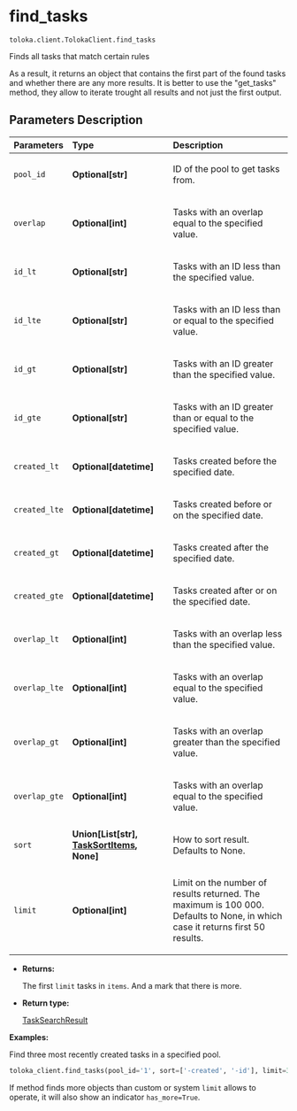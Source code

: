 # find_tasks
`toloka.client.TolokaClient.find_tasks`

Finds all tasks that match certain rules


As a result, it returns an object that contains the first part of the found tasks and whether there
are any more results.
It is better to use the "get_tasks" method, they allow to iterate trought all results
and not just the first output.

## Parameters Description

| Parameters | Type | Description |
| :----------| :----| :-----------|
`pool_id`|**Optional\[str\]**|<p>ID of the pool to get tasks from.</p>
`overlap`|**Optional\[int\]**|<p>Tasks with an overlap equal to the specified value.</p>
`id_lt`|**Optional\[str\]**|<p>Tasks with an ID less than the specified value.</p>
`id_lte`|**Optional\[str\]**|<p>Tasks with an ID less than or equal to the specified value.</p>
`id_gt`|**Optional\[str\]**|<p>Tasks with an ID greater than the specified value.</p>
`id_gte`|**Optional\[str\]**|<p>Tasks with an ID greater than or equal to the specified value.</p>
`created_lt`|**Optional\[datetime\]**|<p>Tasks created before the specified date.</p>
`created_lte`|**Optional\[datetime\]**|<p>Tasks created before or on the specified date.</p>
`created_gt`|**Optional\[datetime\]**|<p>Tasks created after the specified date.</p>
`created_gte`|**Optional\[datetime\]**|<p>Tasks created after or on the specified date.</p>
`overlap_lt`|**Optional\[int\]**|<p>Tasks with an overlap less than the specified value.</p>
`overlap_lte`|**Optional\[int\]**|<p>Tasks with an overlap equal to the specified value.</p>
`overlap_gt`|**Optional\[int\]**|<p>Tasks with an overlap greater than the specified value.</p>
`overlap_gte`|**Optional\[int\]**|<p>Tasks with an overlap equal to the specified value.</p>
`sort`|**Union\[List\[str\], [TaskSortItems](toloka.client.search_requests.TaskSortItems.md), None\]**|<p>How to sort result. Defaults to None.</p>
`limit`|**Optional\[int\]**|<p>Limit on the number of results returned. The maximum is 100 000. Defaults to None, in which case it returns first 50 results.</p>

* **Returns:**

  The first `limit` tasks in `items`. And a mark that there is more.

* **Return type:**

  [TaskSearchResult](toloka.client.search_results.TaskSearchResult.md)

**Examples:**

Find three most recently created tasks in a specified pool.

```python
toloka_client.find_tasks(pool_id='1', sort=['-created', '-id'], limit=3)
```

If method finds more objects than custom or system `limit` allows to operate, it will also show an indicator `has_more=True`.

